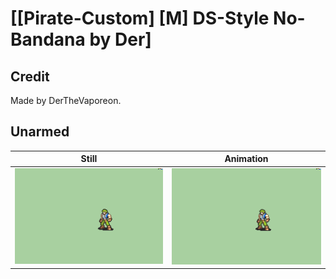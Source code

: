 # [\[Pirate-Custom\] \[M\] DS-Style No-Bandana by Der]

## Credit

Made by DerTheVaporeon.
	
## Unarmed

| Still | Animation |
| :---: | :-------: |
| ![Unarmed still](./Unarmed_000.png) | ![Unarmed animation](./Unarmed.gif) |
